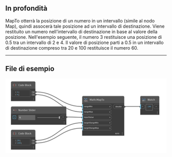 ## In profondità
MapTo otterrà la posizione di un numero in un intervallo (simile al nodo Map), quindi assocerà tale posizione ad un intervallo di destinazione. Viene restituito un numero nell'intervallo di destinazione in base al valore della posizione. Nell'esempio seguente, il numero 3 restituisce una posizione di 0.5 tra un intervallo di 2 e 4. Il valore di posizione parti a 0.5 in un intervallo di destinazione compreso tra 20 e 100 restituisce il numero 60.
___
## File di esempio

![MapTo](./DSCore.Math.MapTo_img.jpg)

